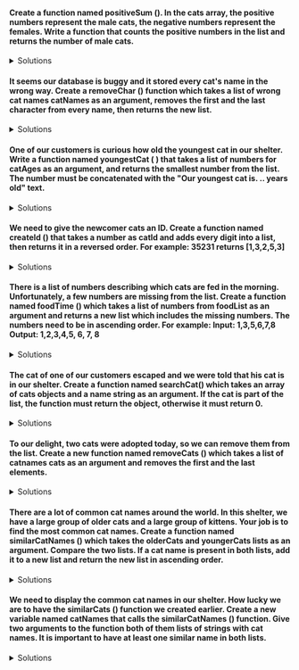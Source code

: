 #### Create a function named positiveSum (). In the cats array, the positive numbers represent the male cats, the negative numbers represent the females. Write a function that counts the positive numbers in the list and returns the number of male cats.

<details>
  <summary>Solutions</summary>
  
  <summary>Regular For Loop</summary>

```js

let catArr = [1,2,3,4,5,6,7,8,9,10,11,12,-1,-2,-3,-4,-5,-6,-7,-8]
function positiveSum(arr){
let sum = 0
    for (let i=0; i< arr.length; i++){ 
        if(arr[i]>0){ 
            sum +=1 
        }
    }
    return sum
}
console.log(positiveSum(catArr))
```
  <summary> forEach method</summary>

```js
let catArr = [1,2,3,4,5,6,7,8,9,10,11,12,-1,-2,-3,-4,-5,-6,-7,-8]
function positiveSump(arr){
    let sum = 0
    arr.forEach(num => {
        if(num > 0){
            sum +=1
        }
    })
    return sum
}
console.log(positiveSum(catArr))
```
  <summary> map method</summary>

```js
let catArr = [1,2,3,4,5,6,7,8,9,10,11,12,-1,-2,-3,-4,-5,-6,-7,-8]
function positiveSum(arr){
    let sum = 0
    arr.map(num => {
        if(num > 0){
            sum +=1
        }
    })
    return sum
}
console.log(positiveSum(catArr))
```
  <summary> For of Loop</summary>

```js
let catArr = [1,2,3,4,5,6,7,8,9,10,11,12,-1,-2,-3,-4,-5,-6,-7,-8]
function positiveSum(arr){
    let sum = 0
    for (num of arr){ 
        if(num >0){ 
            sum +=1 
        }
    }
    return sum
}
console.log(positiveSum(catArr))
```
</details>

#### It seems our database is buggy and it stored every cat's name in the wrong way. Create a removeChar () function which takes a list of wrong cat names catNames as an argument, removes the first and the last character from every name, then returns the new list.

<details>
  <summary>Solutions</summary>
  
  <summary>Regular For Loop</summary>

```js
let catNames = ['Lily', 'Eka', 'Oprah', 'Adda','Cora','Lucky']

function removeChar(arrOfCatNames){
    let newArr = []
    for (let i = 0; i < arrOfCatNames.length ; i++){
        newArr.push(arrOfCatNames[i].slice(1,-1))
    }
    return newArr
}
console.log(removeChar(catNames))
```
</details>

#### One of our customers is curious how old the youngest cat in our shelter. Write a function named youngestCat ( ) that takes a list of numbers for catAges as an argument, and returns the smallest number from the list. The number must be concatenated with the "Our youngest cat is. .. years old" text.

<details>
  <summary>Solutions</summary>
  
  <summary>Regular For Loop</summary>

```js
let catAges = [1,2,7,8,9,13,4,5,60,11,12]
function youngestCat(arr){
let youngest = arr[0]
    for (let i=0; i< arr.length; i++){ 
        if(arr[i] < youngest){ 
            youngest = arr[i] 
        }
    }
    return `Our youngest cat is ${youngest} years`
}
console.log(youngestCat(catAges))
```
</details>

#### We need to give the newcomer cats an ID. Create a function named createId () that takes a number as catId and adds every digit into a list, then returns it in a reversed order. For example: 35231 returns [1,3,2,5,3]
<details>
  <summary>Solutions</summary>
  
  <summary>Regular For Loop</summary>

```js
function createID(num){
let idArr = []
let numToString = num.toString() //first we need to convert the number to a string
    for (let i=numToString.length -1; i > 0 ; i--){ 
        //loop through the string, but start at the last character and decrease the number of 'i' each time through the loop
        idArr.push(parseInt(numToString[i])) 
        // parseInt will convert it back to numbers, so instead of this: ['1', '3', '2', '5' ], it converts it to this: [ '1', '3', '2', '5' ]
    }
    return idArr
}

console.log(createID(35231))
```
</details>

#### There is a list of numbers describing which cats are fed in the morning. Unfortunately, a few numbers are missing from the list. Create a function named foodTime () which takes a list of numbers from foodList as an argument and returns a new list which includes the missing numbers. The numbers need to be in ascending order. For example: Input: 1,3,5,6,7,8 Output: 1,2,3,4,5, 6, 7, 8
<details>
  <summary>Solutions</summary>
  
  <summary>Regular For Loop</summary>

```js
let times = [1,3,6,8]
function foodTime(arr){
    let newArr=[]
    for(let i = arr[0]; i<= arr[arr.length -1]; i++){
        newArr.push(i)
    }
    return newArr
}
console.log(foodTime(times))
```
</details>

#### The cat of one of our customers escaped and we were told that his cat is in our shelter. Create a function named searchCat() which takes an array of cats objects and a name string as an argument. If the cat is part of the list, the function must return the object, otherwise it must return 0.


<details>
  <summary>Solutions</summary>
  
  <summary>Regular For Loop</summary>

```js
let cats = [{name:'Lily'}, {name:'Eka'}, {name:'Oprah'}, {name:'Adda'},{name:'Cora'},{name:'Lucky'}]
function searchCat(arrOfObj, missingCatName){
    let result = 0
    for(let i = 0; i< arrOfObj.length; i++){
        if (arrOfObj[i].name == missingCatName){
            result = arrOfObj[i]
        }
    }
    return result
}
console.log(searchCat(cats,'Mara')) //0
console.log(searchCat(cats,'Cora')) // { name: 'Cora' }

```
</details>

#### To our delight, two cats were adopted today, so we can remove them from the list. Create a new function named removeCats () which takes a list of catnames cats as an argument and removes the first and the last elements.


<details>
  <summary>Solutions</summary>
  
  <summary>Regular For Loop</summary>

```js
let catList = ['Lily', 'Eka', 'Oprah', 'Adda','Cora','Lucky']
function removeCats(cats){
    cats.pop() // removes the last element of the array
    cats.shift() //removes the first element of an array
    return cats
}
console.log(removeCats(catList))
```
</details>

#### There are a lot of common cat names around the world. In this shelter, we have a large group of older cats and a large group of kittens. Your job is to find the most common cat names. Create a function named similarCatNames () which takes the olderCats and youngerCats lists as an argument. Compare the two lists. If a cat name is present in both lists, add it to a new list and return the new list in ascending order.

<details>
  <summary>Solutions</summary>
  
  <summary>Regular For Loop</summary>

```js
let catListOld = ['Lily', 'Eka', 'Oprah', 'Adda','Cora','Lucky']
let catListNew = ['Lily', 'Eka', 'Kira', 'Lord','Beka','Adda']
function similarCatNames(oldCats, newCats){
    let result = []
    for(let i=0 ; i< oldCats.length; i++){
        for(let j=0; j< newCats.length; j++){
            if(oldCats[i] === newCats[j]){
                result.push(newCats[j])
            }
        }
    }
    return result
}
console.log(similarCatNames(catListOld, catListNew))
```
</details>

#### We need to display the common cat names in our shelter. How lucky we are to have the similarCats () function we created earlier. Create a new variable named catNames that calls the similarCatNames () function. Give two arguments to the function both of them lists of strings with cat names. It is important to have at least one similar name in both lists.


<details>
  <summary>Solutions</summary>
  
  <summary>Regular For Loop</summary>

```js
let catListOld = ['Lily', 'Eka', 'Oprah', 'Adda','Cora','Lucky']
let catListNew = ['Lily', 'Eka', 'Kira', 'Lord','Beka','Adda']
function similarCatNames(oldCats, newCats){
    let result = []
    for(let i=0 ; i< oldCats.length; i++){
        for(let j=0; j< newCats.length; j++){
            if(oldCats[i] === newCats[j]){
                result.push(newCats[j])
            }
        }
    }
    return result
}
let catNames = similarCatNames(catListOld, catListNew)
console.log(catNames)
```
</details>